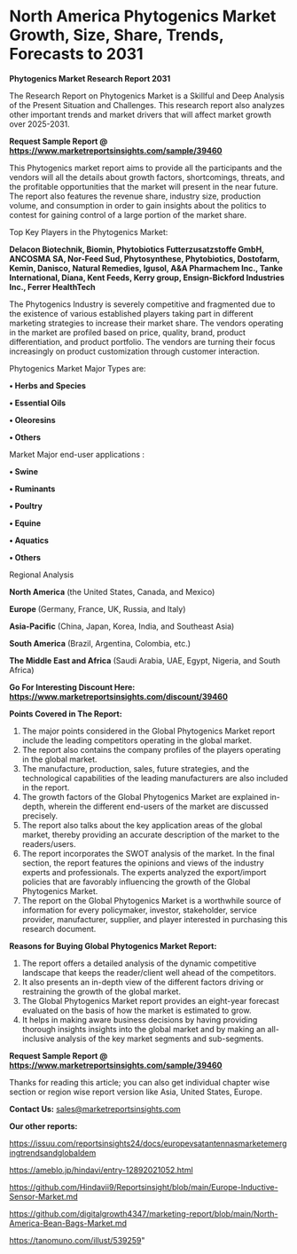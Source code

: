 # North America Phytogenics Market Growth, Size, Share, Trends, Forecasts to 2031

<strong>Phytogenics Market Research Report 2031</strong>

The Research Report on Phytogenics Market is a Skillful and Deep Analysis of the Present Situation and Challenges. This research report also analyzes other important trends and market drivers that will affect market growth over 2025-2031.

<strong>Request Sample Report @ <a href=https://www.marketreportsinsights.com/sample/39460>https://www.marketreportsinsights.com/sample/39460</a></strong>

This Phytogenics market report aims to provide all the participants and the vendors will all the details about growth factors, shortcomings, threats, and the profitable opportunities that the market will present in the near future. The report also features the revenue share, industry size, production volume, and consumption in order to gain insights about the politics to contest for gaining control of a large portion of the market share.

Top Key Players in the Phytogenics Market:

<strong>Delacon Biotechnik, Biomin, Phytobiotics Futterzusatzstoffe GmbH, ANCOSMA SA, Nor-Feed Sud, Phytosynthese, Phytobiotics, Dostofarm, Kemin, Danisco, Natural Remedies, Igusol, A&A Pharmachem Inc., Tanke International, Diana, Kent Feeds, Kerry group, Ensign-Bickford Industries Inc., Ferrer HealthTech</strong>

The Phytogenics Industry is severely competitive and fragmented due to the existence of various established players taking part in different marketing strategies to increase their market share. The vendors operating in the market are profiled based on price, quality, brand, product differentiation, and product portfolio. The vendors are turning their focus increasingly on product customization through customer interaction.

Phytogenics Market Major Types are:

<strong>•  Herbs and Species

•  Essential Oils

•  Oleoresins

•  Others</strong>

Market Major end-user applications :

<strong>•  Swine

•  Ruminants

•  Poultry

•  Equine

•  Aquatics

•  Others</strong>

Regional Analysis

</u><strong><b>North America</b></strong> (the United States, Canada, and Mexico)

<strong><b>Europe </b></strong>(Germany, France, UK, Russia, and Italy)

<strong><b>Asia-Pacific</b></strong> (China, Japan, Korea, India, and Southeast Asia)

<strong><b>South America</b></strong> (Brazil, Argentina, Colombia, etc.)

<strong><b>The Middle East and Africa</b></strong> (Saudi Arabia, UAE, Egypt, Nigeria, and South Africa)

<strong>Go For Interesting Discount Here: <a href=https://www.marketreportsinsights.com/discount/39460>https://www.marketreportsinsights.com/discount/39460</a></strong>

<strong>Points Covered in The Report:</strong>
<ol>
  <li>The major points considered in the Global Phytogenics Market report include the leading competitors operating in the global market.</li>
  <li>The report also contains the company profiles of the players operating in the global market.</li>
  <li>The manufacture, production, sales, future strategies, and the technological capabilities of the leading manufacturers are also included in the report.</li>
  <li>The growth factors of the Global Phytogenics Market are explained in-depth, wherein the different end-users of the market are discussed precisely.</li>
  <li>The report also talks about the key application areas of the global market, thereby providing an accurate description of the market to the readers/users.</li>
  <li>The report incorporates the SWOT analysis of the market. In the final section, the report features the opinions and views of the industry experts and professionals. The experts analyzed the export/import policies that are favorably influencing the growth of the Global Phytogenics Market.</li>
  <li>The report on the Global Phytogenics Market is a worthwhile source of information for every policymaker, investor, stakeholder, service provider, manufacturer, supplier, and player interested in purchasing this research document.</li>
</ol>
<strong>Reasons for Buying Global Phytogenics Market Report:</strong>

<ol>
  <li>The report offers a detailed analysis of the dynamic competitive landscape that keeps the reader/client well ahead of the competitors.</li>
  <li>It also presents an in-depth view of the different factors driving or restraining the growth of the global market.</li>
  <li>The Global Phytogenics Market report provides an eight-year forecast evaluated on the basis of how the market is estimated to grow.</li>
  <li>It helps in making aware business decisions by having providing thorough insights insights into the global market and by making an all-inclusive analysis of the key market segments and sub-segments.</li>
</ol>
<strong>Request Sample Report @ <a href=https://www.marketreportsinsights.com/sample/39460>https://www.marketreportsinsights.com/sample/39460</a></strong>


Thanks for reading this article; you can also get individual chapter wise section or region wise report version like Asia, United States, Europe.

<strong>Contact Us:</strong>
sales@marketreportsinsights.com

<strong>Our other reports:</strong>

<a href=https://issuu.com/reportsinsights24/docs/europevsatantennasmarketemergingtrendsandglobaldem>https://issuu.com/reportsinsights24/docs/europevsatantennasmarketemergingtrendsandglobaldem</a>

<a href=https://ameblo.jp/hindavi/entry-12892021052.html>https://ameblo.jp/hindavi/entry-12892021052.html</a>

<a href=https://github.com/Hindavii9/Reportsinsight/blob/main/Europe-Inductive-Sensor-Market.md>https://github.com/Hindavii9/Reportsinsight/blob/main/Europe-Inductive-Sensor-Market.md</a>

<a href=https://github.com/digitalgrowth4347/marketing-report/blob/main/North-America-Bean-Bags-Market.md>https://github.com/digitalgrowth4347/marketing-report/blob/main/North-America-Bean-Bags-Market.md</a>

<a href=https://tanomuno.com/illust/539259>https://tanomuno.com/illust/539259</a>"
